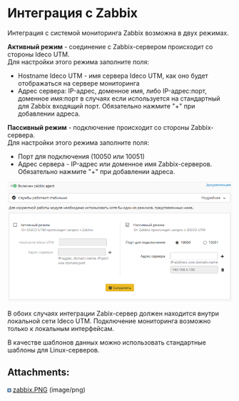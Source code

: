 # Интеграция с Zabbix

Интеграция с системой мониторинга Zabbix возможна в двух режимах.

**Активный режим** - соединение с Zabbix-сервером происходит со стороны
Ideco UTM.  
Для настройки этого режима заполните поля:

  - Hostname Ideco UTM - имя сервера Ideco UTM, как оно будет
    отображаться на сервере мониторинга
  - Адрес сервера: IP-адрес, доменное имя, либо IP-адрес:порт, доменное
    имя:порт в случаях если используется на стандартный для Zabbix
    входящий порт. Обязательно нажмите "+" при добавлении адреса.

**Пассивный режим** - подключение происходит со стороны
Zabbix-сервера.  
Для настройки этого режима заполните поля:

  - Порт для подключения (10050 или 10051)
  - Адрес сервера - IP-адрес или доменное имя Zabbix-серверов.
    Обязательно нажмите "+" при добавлении адреса.

![](attachments/6586994/6586999.png)

В обоих случаях интеграции Zabix-сервер должен находится внутри
локальной сети Ideco UTM. Подключение мониторинга возможно
только к локальным интерфейсам.

В качестве шаблонов данных можно использовать стандартные шаблоны для
Linux-серверов.

<div class="pageSectionHeader">

## Attachments:

</div>

<div class="greybox" data-align="left">

![](images/icons/bullet_blue.gif)
[zabbix.PNG](attachments/6586994/6586999.png) (image/png)  

</div>
